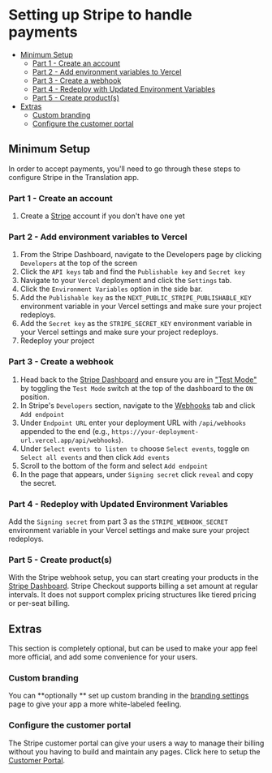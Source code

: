 <h1>Setting up Stripe to handle payments</h1>

- [Minimum Setup](#minimum-setup)
  - [Part 1 - Create an account](#part-1---create-an-account)
  - [Part 2 - Add environment variables to Vercel](#part-2---add-environment-variables-to-vercel)
  - [Part 3 - Create a webhook](#part-3---create-a-webhook)
  - [Part 4 - Redeploy with Updated Environment Variables](#part-4---redeploy-with-updated-environment-variables)
  - [Part 5 - Create product(s)](#part-5---create-products)
- [Extras](#extras)
  - [Custom branding](#custom-branding)
  - [Configure the customer portal](#configure-the-customer-portal)

## Minimum Setup

In order to accept payments, you'll need to go through these steps to configure Stripe in the Translation app.

### Part 1 - Create an account

1. Create a [Stripe](https://stripe.com/) account if you don't have one yet

### Part 2 - Add environment variables to Vercel

1. From the Stripe Dashboard, navigate to the Developers page by clicking `Developers` at the top of the screen
2. Click the `API keys` tab and find the `Publishable key` and `Secret key`
3. Navigate to your `Vercel` deployment and click the `Settings` tab.
4. Click the `Environment Variables` option in the side bar.
5. Add the `Publishable key` as the `NEXT_PUBLIC_STRIPE_PUBLISHABLE_KEY` environment variable in your Vercel settings and make sure your project redeploys.
6. Add the `Secret key` as the `STRIPE_SECRET_KEY` environment variable in your Vercel settings and make sure your project redeploys.
7. Redeploy your project


  
### Part 3 - Create a webhook

1. Head back to the [Stripe Dashboard](https://dashboard.stripe.com/dashboard) and ensure you are in ["Test Mode"](https://stripe.com/docs/testing) by toggling the `Test Mode` switch at the top of the dashboard to the `ON` position.
2. In Stripe's `Developers` section, navigate to the [Webhooks](https://dashboard.stripe.com/test/webhooks) tab and click `Add endpoint`
3. Under `Endpoint URL` enter your deployment URL with `/api/webhooks` appended to the end (e.g., `https://your-deployment-url.vercel.app/api/webhooks`).
4. Under `Select events to listen to` choose `Select events`, toggle on `Select all events` and then click `Add events`
5. Scroll to the bottom of the form and select `Add endpoint`
6. In the page that appears, under `Signing secret` click `reveal` and copy the secret.

### Part 4 - Redeploy with Updated Environment Variables

Add the `Signing secret` from part 3 as the `STRIPE_WEBHOOK_SECRET` environment variable in your Vercel settings and make sure your project redeploys.

### Part 5 - Create product(s)

With the Stripe webhook setup, you can start creating your products in the [Stripe Dashboard](https://dashboard.stripe.com/test/products). Stripe Checkout supports billing a set amount at regular intervals. It does not support complex pricing structures like tiered pricing or per-seat billing.

<!-- TODO @Noah: Lay out instructions on how to create the first product that can add a bare-minimum monetization loop to the starter project. -->


## Extras 

This section is completely optional, but can be used to make your app feel more official, and add some convenience for your users.

### Custom branding

You can **optionally ** set up custom branding in the [branding settings](https://dashboard.stripe.com/settings/branding) page to give your app a more white-labeled feeling.

### Configure the customer portal

The Stripe customer portal can give your users a way to manage their billing without you having to build and maintain any pages. Click here to setup the [Customer Portal](https://dashboard.stripe.com/test/settings/billing/portal).